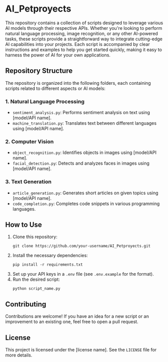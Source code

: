# AI_Petproyects

This repository contains a collection of scripts designed to leverage various AI models through their respective APIs. Whether you're looking to perform natural language processing, image recognition, or any other AI-powered tasks, these scripts provide a straightforward way to integrate cutting-edge AI capabilities into your projects. Each script is accompanied by clear instructions and examples to help you get started quickly, making it easy to harness the power of AI for your own applications.

## Repository Structure

The repository is organized into the following folders, each containing scripts related to different aspects or AI models:

### 1. Natural Language Processing
- `sentiment_analysis.py`: Performs sentiment analysis on text using [model/API name].
- `machine_translation.py`: Translates text between different languages using [model/API name].

### 2. Computer Vision
- `object_recognition.py`: Identifies objects in images using [model/API name].
- `facial_detection.py`: Detects and analyzes faces in images using [model/API name].

### 3. Text Generation
- `article_generation.py`: Generates short articles on given topics using [model/API name].
- `code_completion.py`: Completes code snippets in various programming languages.

## How to Use

1. Clone this repository:
   ```
   git clone https://github.com/your-username/AI_Petproyects.git
   ```
2. Install the necessary dependencies:
   ```
   pip install -r requirements.txt
   ```
3. Set up your API keys in a `.env` file (see `.env.example` for the format).
4. Run the desired script:
   ```
   python script_name.py
   ```

## Contributing

Contributions are welcome! If you have an idea for a new script or an improvement to an existing one, feel free to open a pull request.

## License

This project is licensed under the [license name]. See the `LICENSE` file for more details.
